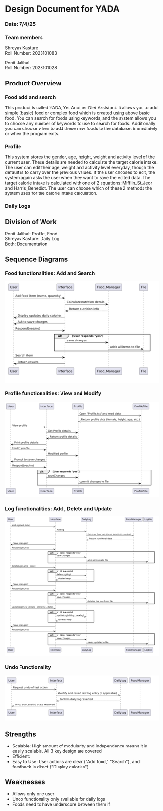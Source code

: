 # Design Document for YADA
### Date: 7/4/25
### Team members
Shreyas Kasture<br>
Roll Number: 2023101083<br>

Ronit Jalihal<br>
Roll Number: 2023101028

## Product Overview
### Food add and search
This product is called YADA, Yet Another Diet Assistant. It allows you to add simple (basic) food or complex food which is created using above basic food. You can search for foods using keywords, and the system allows you to choose any number of keywords to use to search for foods. Additionally you can choose when to add these new foods to the database: immediately or when the program exits.

### Profile
This system stores the gender, age, height, weight and activity level of the current user. These details are needed to calculate the target calorie intake. The user can edit their age, weight and activity level everyday, though the default is to carry over the previous values. If the user chooses to edit, the system again asks the user when they want to save the edited data. The target calorie intake is calculated with one of 2 equations: Mifflin_St_Jeor and Harris_Benedict. The user can choose which of these 2 methods the system uses for the calorie intake calculation. 

### Daily Logs

## Division of Work
Ronit Jalihal: Profile, Food<br>
Shreyas Kasture: Daily Log<br>
Both: Documentation<br>

## Sequence Diagrams
### Food functionalities: Add and Search
![alt text](food.png)

### Profile functionalities: View and Modify
![alt text](profile.png)

### Log functionalities: Add , Delete and Update
![alt text](logs.png)

### Undo Functionality
![alt text](undo.png)


## Strengths
+ Scalable: High amount of modularity and independence means it is easily scalable. All 3 key design are covered.
+ Efficient: 
+ Easy to Use: User actions are clear ("Add food," "Search"), and feedback is direct ("Display calories").

## Weaknesses
+ Allows only one user
+  Undo functionality only available for daily logs
+ Foods need to have underscore between them if

